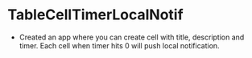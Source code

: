 # TableCellTimerLocalNotif
- Created an app where you can create cell with title, description and timer. Each cell when timer hits 0 will push local notification.
